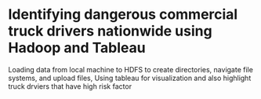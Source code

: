 # Identifying dangerous commercial truck drivers nationwide using Hadoop and Tableau
 Loading data from local machine to HDFS to create directories, navigate file systems, and upload files, Using tableau for visualization and also highlight truck drviers that have high risk factor
